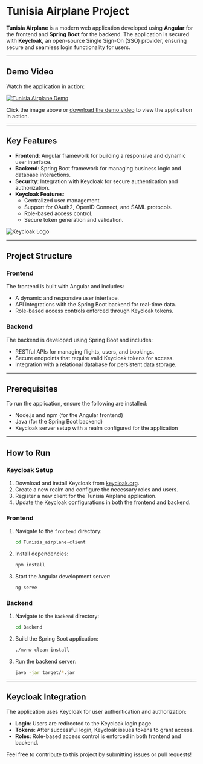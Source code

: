 # Tunisia Airplane Project

**Tunisia Airplane** is a modern web application developed using **Angular** for the frontend and **Spring Boot** for the backend. The application is secured with **Keycloak**, an open-source Single Sign-On (SSO) provider, ensuring secure and seamless login functionality for users.

---
## Demo Video
Watch the application in action:

[![Tunisia Airplane Demo](demo_thumbnail.png)](./demo.mp4)

Click the image above or [download the demo video](./demo.mp4) to view the application in action.

---
## Key Features
- **Frontend**: Angular framework for building a responsive and dynamic user interface.
- **Backend**: Spring Boot framework for managing business logic and database interactions.
- **Security**: Integration with Keycloak for secure authentication and authorization.
- **Keycloak Features**:
  - Centralized user management.
  - Support for OAuth2, OpenID Connect, and SAML protocols.
  - Role-based access control.
  - Secure token generation and validation.

![Keycloak Logo](https://upload.wikimedia.org/wikipedia/commons/b/b4/Logo_of_Keycloak.svg)

---

## Project Structure

### Frontend
The frontend is built with Angular and includes:
- A dynamic and responsive user interface.
- API integrations with the Spring Boot backend for real-time data.
- Role-based access controls enforced through Keycloak tokens.

### Backend
The backend is developed using Spring Boot and includes:
- RESTful APIs for managing flights, users, and bookings.
- Secure endpoints that require valid Keycloak tokens for access.
- Integration with a relational database for persistent data storage.

---

## Prerequisites
To run the application, ensure the following are installed:
- Node.js and npm (for the Angular frontend)
- Java (for the Spring Boot backend)
- Keycloak server setup with a realm configured for the application

---

## How to Run

### Keycloak Setup
1. Download and install Keycloak from [keycloak.org](https://www.keycloak.org).
2. Create a new realm and configure the necessary roles and users.
3. Register a new client for the Tunisia Airplane application.
4. Update the Keycloak configurations in both the frontend and backend.

### Frontend
1. Navigate to the `frontend` directory:
   ```bash
   cd Tunisia_airplane-client
   ```
2. Install dependencies:
   ```bash
   npm install
   ```
3. Start the Angular development server:
   ```bash
   ng serve
   ```

### Backend
1. Navigate to the `backend` directory:
   ```bash
   cd Backend
   ```
2. Build the Spring Boot application:
   ```bash
   ./mvnw clean install
   ```
3. Run the backend server:
   ```bash
   java -jar target/*.jar
   ```

---

## Keycloak Integration
The application uses Keycloak for user authentication and authorization:
- **Login**: Users are redirected to the Keycloak login page.
- **Tokens**: After successful login, Keycloak issues tokens to grant access.
- **Roles**: Role-based access control is enforced in both frontend and backend.


Feel free to contribute to this project by submitting issues or pull requests!
